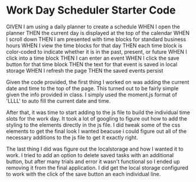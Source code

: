 # Work Day Scheduler Starter Code

GIVEN I am using a daily planner to create a schedule
WHEN I open the planner
THEN the current day is displayed at the top of the calendar
WHEN I scroll down
THEN I am presented with time blocks for standard business hours
WHEN I view the time blocks for that day
THEN each time block is color-coded to indicate whether it is in the past, present, or future
WHEN I click into a time block
THEN I can enter an event
WHEN I click the save button for that time block
THEN the text for that event is saved in local storage
WHEN I refresh the page
THEN the saved events persist

Given the code provided, the first thing I worked on was adding the current date and time to the top of the page.  This turned out to be fairly simple given the info provided in class.  I simply used the moment.js format of 'LLLL' to auto fill the current date and time.



After that, it was time to start adding to the js file to build the individual time slots for the work day.  It took a lot of googling to figure out how to add
the styling to the elements directly in the js file.  I did tweak some of the css elements to get the final look I wanted beacuse i could figure out all of the 
necessary additions to the js file to get it exactly right.



The last thing I did was figure out the localstorage and how I wanted it to work.  I tried to add an option to delete saved tasks with an additional button, but
after many trials and error it wasn't functional so I ended up removing it from the final application.  I did get the local storage configured to work with the click of the save button an each individual line.